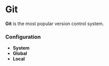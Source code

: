 # Git
**Git** is the most popular version control system.

### Configuration
* **System**
* **Global**
* **Local**
